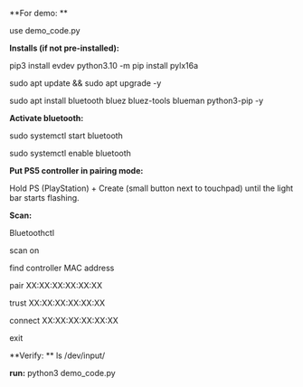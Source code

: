 **For demo: **

use demo_code.py



**Installs (if not pre-installed):**

pip3 install evdev 
python3.10 -m pip install pylx16a 

sudo apt update && sudo apt upgrade -y

sudo apt install bluetooth bluez bluez-tools blueman python3-pip -y


**Activate bluetooth:**

sudo systemctl start bluetooth

sudo systemctl enable bluetooth



**Put PS5 controller in pairing mode:**

Hold PS (PlayStation) + Create (small button next to touchpad) until the light bar starts flashing.



**Scan:**

Bluetoothctl

scan on

find controller MAC address

pair XX:XX:XX:XX:XX:XX

trust XX:XX:XX:XX:XX:XX

connect XX:XX:XX:XX:XX:XX

exit



**Verify: **
ls /dev/input/



**run:**
python3 demo_code.py


